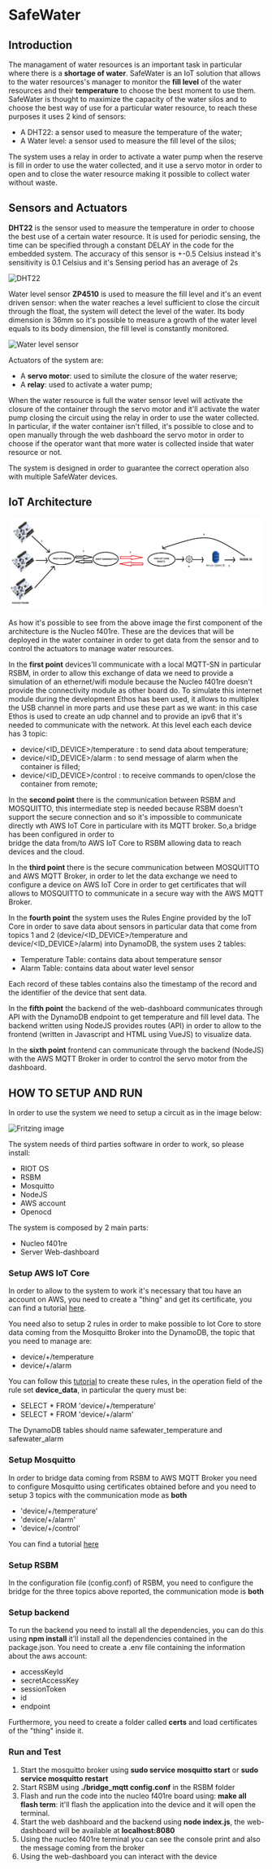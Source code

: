 # SafeWater

## Introduction

The managament of water resources is an important task in particular where there is a **shortage of water**. SafeWater is an IoT solution that allows to the water resources's manager to monitor the **fill level** of the water resources and their **temperature** to choose the best moment to use them.
SafeWater is thought to maximize the capacity of the water silos and to choose the best way of use for a particular water resource, to reach these purposes it uses 2 kind of sensors:

- A DHT22: a sensor used to measure the temperature of the water;
- A Water level: a sensor used to measure the fill level of the silos;

The system uses a relay in order to activate a water pump when the reserve is fill in order to use the water collected, and it use a servo motor in order to open and to close the water resource making it possible to collect water without waste.

## Sensors and Actuators

**DHT22** is the sensor used to measure the temperature in order to choose the best use of a certain water resource. It is used for periodic sensing, the time can be specified through a constant DELAY in the code for the embedded system. The accuracy of this sensor is +-0.5 Celsius instead it's sensitivity is 0.1 Celsius and it's Sensing period has an average of 2s

![DHT22](https://encrypted-tbn0.gstatic.com/images?q=tbn:ANd9GcTl4hbNtcYRyk61Te1Oc6CpURJg1IHGcW0OeUMNck-hJ4uDKsvC4lXkHNmg6mThXXZPjs8&usqp=CAU)

Water level sensor **ZP4510** is used to measure the fill level and it's an event driven sensor: when  the water reaches a level sufficient to close the circuit through the float, the system will detect the level of the water. Its body dimension is 36mm so it's possible to measure a growth of the water level equals to its body dimension, the fill level is constantly monitored.

![Water level sensor](https://images-na.ssl-images-amazon.com/images/I/61%2BHMmSEonL._AC_SX450_.jpg)

Actuators of the system are: 

- A **servo motor**: used to similute the closure of the water reserve;
- A **relay**: used to activate a water pump;

When the water resource is full the water sensor level will activate the closure of the container through the servo motor and it'll activate the water pump closing the circuit using the relay in order to use the water collected. In particular, if the water container isn't filled, it's possible to close and to open manually through the web dashboard the servo motor in order to choose if the operator want that more water is collected inside that water resource or not.

The system is designed in order to guarantee the correct operation also with multiple SafeWater devices.

## IoT Architecture

![Scheme](https://github.com/daniele3b/SafeWater/blob/main/images/schema.png)

As how it's possible to see from the above image the first component of the architecture is the Nucleo f401re. These are the devices that will be deployed in the water container in order to get data from the sensor and to control the actuators to manage water resources.

In the **first point** devices'll communicate with a local MQTT-SN in particular RSBM, in order to allow this exchange of data we need to provide a simulation of an ethernet/wifi module because the Nucleo f401re doesn't provide the connectivity module as other board do. To simulate this internet module during the development Ethos has been used, it allows to multiplex the USB channel in more parts and use these part as we want: in this case Ethos is used to create an udp channel and to provide an ipv6 that it's needed to communicate with the network. At this level each each device has 3 topic:

- device/<ID_DEVICE>/temperature : to send data about temperature;
- device/<ID_DEVICE>/alarm : to send message of alarm when the container is filled;
- device/<ID_DEVICE>/control : to receive commands to open/close the container from remote;


In the **second point** there is the communication between RSBM and MOSQUITTO, this intermediate step is needed because RSBM doesn't support the secure connection and so it's impossible to communicate directly wth AWS IoT Core in particulare with its MQTT broker. So,a bridge has been configured in order to  
bridge the data from/to AWS IoT Core to RSBM allowing data to reach devices and the cloud.

In the **third point** there is the secure communication between MOSQUITTO and AWS MQTT Broker, in order to let the data exchange we need to configure a device on AWS IoT Core in order to get certificates that will allows to MOSQUITTO to communicate in a secure way with the AWS MQTT Broker.

In the **fourth point** the system uses the Rules Engine provided by the IoT Core in order to save data about sensors in particular data that come from topics 1 and 2 (device/<ID_DEVICE>/temperature and device/<ID_DEVICE>/alarm) into DynamoDB, the system uses 2 tables:

- Temperature Table: contains data about temperature sensor
- Alarm Table: contains data about water level sensor

Each record of these tables contains also the timestamp of the record and the identifier of the device that sent data.

In the **fifth point** the backend of the web-dashboard communicates through API with the DynamoDB endpoint to get temperature and fill level data. The backend written using NodeJS provides routes (API) in order to allow to the frontend (written in Javascript and HTML using VueJS) to visualize data.

In the **sixth point** frontend can communicate through the backend (NodeJS) with the AWS MQTT Broker in order to control the servo motor from the dashboard.


## HOW TO SETUP AND RUN ##

In order to use the system we need to setup a circuit as in the image below:

![Fritzing image](https://images-na.ssl-images-amazon.com/images/I/61%2BHMmSEonL._AC_SX450_.jpg)

The system needs of third parties software in order to work, so please install:
- RIOT OS
- RSBM
- Mosquitto
- NodeJS
- AWS account 
- Openocd

The system is composed by 2 main parts:

- Nucleo f401re
- Server Web-dashboard

### Setup AWS IoT Core

In order to allow to the system to work it's necessary that tou have an account on AWS, you need to create a "thing" and get its certificate, you can find a tutorial [here](https://docs.aws.amazon.com/iot/latest/developerguide/iot-moisture-create-thing.html).

You need also to setup 2 rules in order to make possible to Iot Core to store data coming from the Mosquitto Broker into the DynamoDB, the topic that you need to manage are:

- device/+/temperature
- device/+/alarm

You can follow this [tutorial](https://docs.aws.amazon.com/iot/latest/developerguide/iot-ddb-rule.html) to create these rules, in the operation field of the rule set **device_data**, in particular the query must be:

- SELECT * FROM 'device/+/temperature'
- SELECT * FROM 'device/+/alarm'

The DynamoDB tables should name safewater_temperature and safewater_alarm

### Setup Mosquitto

In order to bridge data coming from RSBM to AWS MQTT Broker you need to configure Mosquitto using certificates obtained before and you need to setup 3 topics with the communication mode as **both**

- 'device/+/temperature'
- 'device/+/alarm'
- 'device/+/control'

You can find a tutorial [here](https://aws.amazon.com/it/blogs/iot/how-to-bridge-mosquitto-mqtt-broker-to-aws-iot/)

### Setup RSBM

In the configuration file (config.conf) of RSBM, you need to configure the bridge for the three topics above reported, the communication mode is **both** 

### Setup backend

To run the backend you need to install all the dependencies, you can do this using **npm install** it'll install all the dependencies contained in the package.json. You need to create a .env file containing the information about the aws account:

- accessKeyId
- secretAccessKey
- sessionToken
- id
- endpoint

Furthermore, you need to create a folder called **certs** and load certificates of the "thing" inside it.

### Run and Test 

1. Start the mosquitto broker using **sudo service mosquitto start** or **sudo service mosquitto restart** 
2. Start RSBM using **./bridge_mqtt config.conf** in the RSBM folder
3. Flash and run the code into the nucleo f401re board using: **make all flash term**: it'll flash the application into the device and it will open the terminal.
4. Start the web dashboard and the backend using **node index.js**, the web-dashboard will be available at **localhost:8080**
5. Using the nucleo f401re terminal you can see the console print and also the message coming from the broker
6. Using the web-dashboard you can interact with the device





